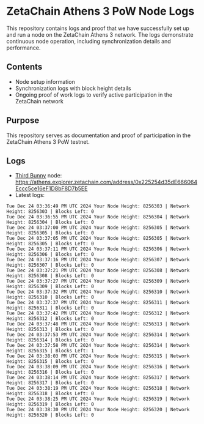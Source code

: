 # ZetaChain Athens 3 PoW Node Logs
This repository contains logs and proof that we have successfully set up and run a node on the ZetaChain Athens 3 network. The logs demonstrate continuous node operation, including synchronization details and performance.

## Contents
- Node setup information
- Synchronization logs with block height details
- Ongoing proof of work logs to verify active participation in the ZetaChain network

## Purpose
This repository serves as documentation and proof of participation in the ZetaChain Athens 3 PoW testnet.

## Logs

- [Third Bunny](https://thirdbunny.xyz/) node: https://athens.explorer.zetachain.com/address/0x225254d35dE666064Eccc5ce16eF1D8bF8D7b5EE
- Latest logs:
```
Tue Dec 24 03:36:49 PM UTC 2024 Your Node Height: 8256303 | Network Height: 8256303 | Blocks Left: 0
Tue Dec 24 03:36:55 PM UTC 2024 Your Node Height: 8256304 | Network Height: 8256304 | Blocks Left: 0
Tue Dec 24 03:37:00 PM UTC 2024 Your Node Height: 8256305 | Network Height: 8256305 | Blocks Left: 0
Tue Dec 24 03:37:05 PM UTC 2024 Your Node Height: 8256305 | Network Height: 8256305 | Blocks Left: 0
Tue Dec 24 03:37:11 PM UTC 2024 Your Node Height: 8256306 | Network Height: 8256306 | Blocks Left: 0
Tue Dec 24 03:37:16 PM UTC 2024 Your Node Height: 8256307 | Network Height: 8256307 | Blocks Left: 0
Tue Dec 24 03:37:21 PM UTC 2024 Your Node Height: 8256308 | Network Height: 8256308 | Blocks Left: 0
Tue Dec 24 03:37:27 PM UTC 2024 Your Node Height: 8256309 | Network Height: 8256309 | Blocks Left: 0
Tue Dec 24 03:37:32 PM UTC 2024 Your Node Height: 8256310 | Network Height: 8256310 | Blocks Left: 0
Tue Dec 24 03:37:37 PM UTC 2024 Your Node Height: 8256311 | Network Height: 8256311 | Blocks Left: 0
Tue Dec 24 03:37:42 PM UTC 2024 Your Node Height: 8256312 | Network Height: 8256312 | Blocks Left: 0
Tue Dec 24 03:37:48 PM UTC 2024 Your Node Height: 8256313 | Network Height: 8256313 | Blocks Left: 0
Tue Dec 24 03:37:53 PM UTC 2024 Your Node Height: 8256314 | Network Height: 8256314 | Blocks Left: 0
Tue Dec 24 03:37:58 PM UTC 2024 Your Node Height: 8256314 | Network Height: 8256315 | Blocks Left: 1
Tue Dec 24 03:38:03 PM UTC 2024 Your Node Height: 8256315 | Network Height: 8256315 | Blocks Left: 0
Tue Dec 24 03:38:09 PM UTC 2024 Your Node Height: 8256316 | Network Height: 8256316 | Blocks Left: 0
Tue Dec 24 03:38:14 PM UTC 2024 Your Node Height: 8256317 | Network Height: 8256317 | Blocks Left: 0
Tue Dec 24 03:38:19 PM UTC 2024 Your Node Height: 8256318 | Network Height: 8256318 | Blocks Left: 0
Tue Dec 24 03:38:25 PM UTC 2024 Your Node Height: 8256319 | Network Height: 8256319 | Blocks Left: 0
Tue Dec 24 03:38:30 PM UTC 2024 Your Node Height: 8256320 | Network Height: 8256320 | Blocks Left: 0
```

